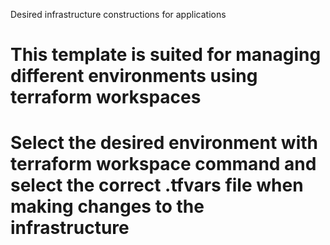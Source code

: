 Desired infrastructure constructions for applications

# This template is suited for managing different environments using terraform workspaces
# Select the desired environment with terraform workspace command and select the correct .tfvars file when making changes to the infrastructure
